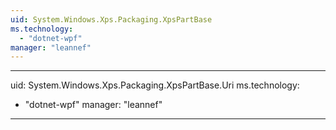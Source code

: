 ```yaml
---
uid: System.Windows.Xps.Packaging.XpsPartBase
ms.technology: 
  - "dotnet-wpf"
manager: "leannef"
---
```


---
uid: System.Windows.Xps.Packaging.XpsPartBase.Uri
ms.technology: 
  - "dotnet-wpf"
manager: "leannef"
---
